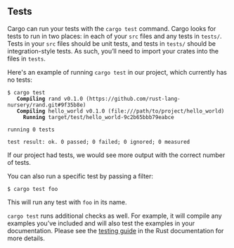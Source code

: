 ## Tests

Cargo can run your tests with the `cargo test` command. Cargo looks for tests
to run in two places: in each of your `src` files and any tests in `tests/`.
Tests in your `src` files should be unit tests, and tests in `tests/` should be
integration-style tests. As such, you’ll need to import your crates into
the files in `tests`.

Here's an example of running `cargo test` in our project, which currently has
no tests:

<pre><code class="language-shell"><span class="gp">$</span> cargo test
<span style="font-weight: bold"
class="s1">   Compiling</span> rand v0.1.0 (https://github.com/rust-lang-nursery/rand.git#9f35b8e)
<span style="font-weight: bold"
class="s1">   Compiling</span> hello_world v0.1.0 (file:///path/to/project/hello_world)
<span style="font-weight: bold"
class="s1">     Running</span> target/test/hello_world-9c2b65bbb79eabce

running 0 tests

test result: ok. 0 passed; 0 failed; 0 ignored; 0 measured
</code></pre>

If our project had tests, we would see more output with the correct number of
tests.

You can also run a specific test by passing a filter:

<pre><code class="language-shell"><span class="gp">$</span> cargo test foo
</code></pre>

This will run any test with `foo` in its name.

`cargo test` runs additional checks as well. For example, it will compile any
examples you’ve included and will also test the examples in your
documentation. Please see the [testing guide][testing] in the Rust
documentation for more details.

[testing]: https://doc.rust-lang.org/book/testing.html
